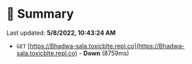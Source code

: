 # 📖 Summary
Last updated: **5/8/2022, 10:43:24 AM**

- `GET` [https://Bhadwa-sala.toxicblte.repl.co](https://Bhadwa-sala.toxicblte.repl.co) - **Down** (8759ms)
